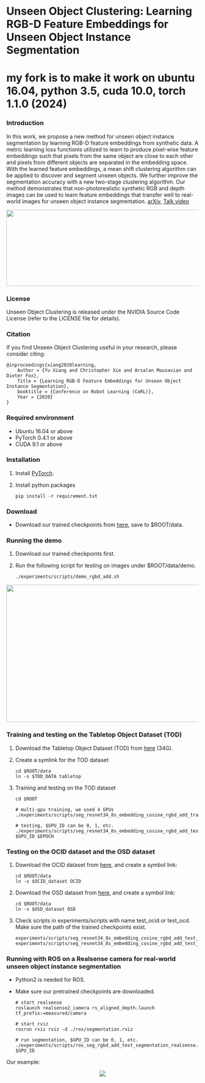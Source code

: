# Unseen Object Clustering: Learning RGB-D Feature Embeddings for Unseen Object Instance Segmentation

# my fork is to make it work on ubuntu 16.04, python 3.5, cuda 10.0, torch 1.1.0 (2024)

### Introduction

In this work, we propose a new method for unseen object instance segmentation by learning RGB-D feature embeddings from synthetic data. A metric learning loss functionis utilized to learn to produce pixel-wise feature embeddings such that pixels from the same object are close to each other and pixels from different objects are separated in the embedding space. With the learned feature embeddings, a mean shift clustering algorithm can be applied to discover and segment unseen objects. We further improve the segmentation accuracy with a new two-stage clustering algorithm. Our method demonstrates that non-photorealistic synthetic RGB and depth images can be used to learn feature embeddings that transfer well to real-world images for unseen object instance segmentation. [arXiv](https://arxiv.org/pdf/2007.15157.pdf), [Talk video](https://youtu.be/pxma-x0BGpU)

<p align="center"><img src="./data/pics/network.png" width="750" height="200"/></p>

### License

Unseen Object Clustering is released under the NVIDIA Source Code License (refer to the LICENSE file for details).

### Citation

If you find Unseen Object Clustering useful in your research, please consider citing:

    @inproceedings{xiang2020learning,
        Author = {Yu Xiang and Christopher Xie and Arsalan Mousavian and Dieter Fox},
        Title = {Learning RGB-D Feature Embeddings for Unseen Object Instance Segmentation},
        booktitle = {Conference on Robot Learning (CoRL)},
        Year = {2020}
    }


### Required environment

- Ubuntu 16.04 or above
- PyTorch 0.4.1 or above
- CUDA 9.1 or above


### Installation

1. Install [PyTorch](https://pytorch.org/).

2. Install python packages
   ```Shell
   pip install -r requirement.txt
   ```


### Download

- Download our trained checkpoints from [here](https://drive.google.com/file/d/1O-ymMGD_qDEtYxRU19zSv17Lgg6fSinQ/view?usp=sharing), save to $ROOT/data.


### Running the demo

1. Download our trained checkpoints first.

2. Run the following script for testing on images under $ROOT/data/demo.
    ```Shell
    ./experiments/scripts/demo_rgbd_add.sh
    ```

<p align="center"><img src="./data/pics/demo_rgbd_add.png" width="640" height="360"/></p>


### Training and testing on the Tabletop Object Dataset (TOD)
1. Download the Tabletop Object Dataset (TOD) from [here](https://drive.google.com/uc?export=download&id=1Du309Ye8J7v2c4fFGuyPGjf-C3-623vw) (34G).

2. Create a symlink for the TOD dataset
    ```Shell
    cd $ROOT/data
    ln -s $TOD_DATA tabletop
    ```

3. Training and testing on the TOD dataset
    ```Shell
    cd $ROOT

    # multi-gpu training, we used 4 GPUs
    ./experiments/scripts/seg_resnet34_8s_embedding_cosine_rgbd_add_train_tabletop.sh

    # testing, $GPU_ID can be 0, 1, etc.
    ./experiments/scripts/seg_resnet34_8s_embedding_cosine_rgbd_add_test_tabletop.sh $GPU_ID $EPOCH

    ```


### Testing on the OCID dataset and the OSD dataset

1. Download the OCID dataset from [here](https://www.acin.tuwien.ac.at/en/vision-for-robotics/software-tools/object-clutter-indoor-dataset/), and create a symbol link:
    ```Shell
    cd $ROOT/data
    ln -s $OCID_dataset OCID
    ```

2. Download the OSD dataset from [here](https://www.acin.tuwien.ac.at/en/vision-for-robotics/software-tools/osd/), and create a symbol link:
    ```Shell
    cd $ROOT/data
    ln -s $OSD_dataset OSD
    ```

3. Check scripts in experiments/scripts with name test_ocid or test_ocd. Make sure the path of the trained checkpoints exist.
    ```Shell
    experiments/scripts/seg_resnet34_8s_embedding_cosine_rgbd_add_test_ocid.sh
    experiments/scripts/seg_resnet34_8s_embedding_cosine_rgbd_add_test_osd.sh

    ```

### Running with ROS on a Realsense camera for real-world unseen object instance segmentation

- Python2 is needed for ROS.

- Make sure our pretrained checkpoints are downloaded.

    ```Shell
    # start realsense
    roslaunch realsense2_camera rs_aligned_depth.launch tf_prefix:=measured/camera

    # start rviz
    rosrun rviz rviz -d ./ros/segmentation.rviz

    # run segmentation, $GPU_ID can be 0, 1, etc.
    ./experiments/scripts/ros_seg_rgbd_add_test_segmentation_realsense.sh $GPU_ID
    ```

Our example:
<p align="center"><img src="./data/pics/unseen_clustering.gif"/></p>
